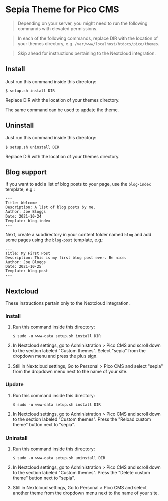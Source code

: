 # Sepia Theme for Pico CMS

> Depending on your server, you might need to run the following commands with elevated permissions.

> In each of the following commands, replace DIR with the location of your themes directory, e.g.
> `/var/www/localhost/htdocs/pico/themes`.

> Skip ahead for instructions pertaining to the Nextcloud integration.

## Install

Just run this command inside this directory:

    $ setup.sh install DIR

Replace DIR with the location of your themes directory.

The same command can be used to update the theme.

## Uninstall

Just run this command inside this directory:

    $ setup.sh uninstall DIR

Replace DIR with the location of your themes directory.

## Blog support

If you want to add a list of blog posts to your page, use the `blog-index` template, e.g.:

    ---
    Title: Welcome
    Description: A list of blog posts by me.
    Author: Joe Bloggs
    Date: 2021-10-24
    Template: blog-index
    ---

Next, create a subdirectory in your content folder named `blog` and add some pages using the
`blog-post` template, e.g.:

    ---
    Title: My First Post
    Description: This is my first blog post ever. Be nice.
    Author: Joe Bloggs
    Date: 2021-10-25
    Template: blog-post
    ---

## Nextcloud

These instructions pertain only to the Nextcloud integration.

### Install

1. Run this command inside this directory:

       $ sudo -u www-data setup.sh install DIR

2. In Nextcloud settings, go to Administration > Pico CMS and scroll down to the section labeled
   "Custom themes". Select "sepia" from the dropdown menu and press the plus sign.

3. Still in Nextcloud settings, Go to Personal > Pico CMS and select "sepia" from the dropdown menu
   next to the name of your site.

### Update

1. Run this command inside this directory:

       $ sudo -u www-data setup.sh install DIR

2. In Nextcloud settings, go to Administration > Pico CMS and scroll down to the section labeled
   "Custom themes". Press the "Reload custom theme" button next to "sepia".

### Uninstall

1. Run this command inside this directory:

       $ sudo -u www-data setup.sh uninstall DIR

2. In Nextcloud settings, go to Administration > Pico CMS and scroll down to the section labeled
   "Custom themes". Press the "Delete custom theme" button next to "sepia".

3. Still in Nextcloud settings, Go to Personal > Pico CMS and select another theme from the dropdown
   menu next to the name of your site.

